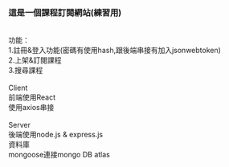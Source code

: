 <h3>這是一個課程訂閱網站(練習用)</h3><br>
功能：<br>
1.註冊&登入功能(密碼有使用hash,跟後端串接有加入jsonwebtoken)<br>
2.上架&訂閱課程<br>
3.搜尋課程<br>
<br>
Client<br>
前端使用React<br>
使用axios串接<br>
<br>
Server<br>
後端使用node.js & express.js <br>
資料庫<br>
mongoose連接mongo DB atlas
